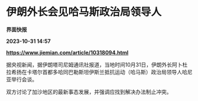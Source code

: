 # 伊朗外长会见哈马斯政治局领导人
**界面快报**

**2023-10-31 14:57**

**https://www.jiemian.com/article/10318094.html**

据央视新闻，据伊朗塔司尼姆通讯社报道，当地时间10月31日，伊朗外长阿卜杜拉希扬在卡塔尔首都多哈同巴勒斯坦伊斯兰抵抗运动（哈马斯）政治局领导人哈尼亚举行会谈。

双方讨论了加沙地区的最新事态发展，并强调应找到解决办法制止冲突。